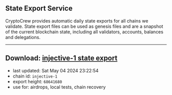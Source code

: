 ## State Export Service
CryptoCrew provides automatic daily state exports for all chains we validate. State export files can be used as genesis files and are a snapshot of the current blockchain state, including all validators, accounts, balances and delegations.

---
**Download: [injective-1 state export](https://dl-eu2.ccvalidators.com/SERVICE/injective/injective-1_export_68641680.json)**
---

- last updated: Sat May 04 2024 23:22:54
- chain id: `injective-1`
- export height: `68641680`
- use for: airdrops, local tests, chain recovery
